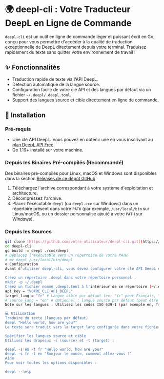 # 🌍 deepl-cli : Votre Traducteur DeepL en Ligne de Commande

`deepl-cli` est un outil en ligne de commande léger et puissant écrit en Go, conçu pour vous permettre d'accéder à la qualité de traduction exceptionnelle de DeepL directement depuis votre terminal. Traduisez rapidement du texte sans quitter votre environnement de travail !

## ✨ Fonctionnalités

* Traduction rapide de texte via l'API DeepL.
* Détection automatique de la langue source.
* Configuration facile de votre clé API et des langues par défaut via un fichier `~/.deepl/.deepl.toml`.
* Support des langues source et cible directement en ligne de commande.

## 🚀 Installation

### Pré-requis

* Une clé API DeepL. Vous pouvez en obtenir une en vous inscrivant au [plan DeepL API Free](https://www.deepl.com/pro/developer).
* Go 1.16+ installé sur votre machine.

### Depuis les Binaires Pré-compilés (Recommandé)

Des binaires pré-compilés pour Linux, macOS et Windows sont disponibles dans la section [Releases de ce dépôt GitHub](https://github.com/votre-utilisateur/deepl-cli/releases).
1.  Téléchargez l'archive correspondant à votre système d'exploitation et architecture.
2.  Décompressez l'archive.
3.  Placez l'exécutable `deepl` (ou `deepl.exe` sur Windows) dans un répertoire présent dans votre `PATH` (par exemple, `/usr/local/bin` sur Linux/macOS, ou un dossier personnalisé ajouté à votre `PATH` sur Windows).

### Depuis les Sources

```bash
git clone [https://github.com/votre-utilisateur/deepl-cli.git](https://github.com/votre-utilisateur/deepl-cli.git)
cd deepl-cli
go build -o deepl ./cmd/deepl
# Déplacez l'exécutable vers un répertoire de votre PATH
# mv deepl /usr/local/bin/deepl
⚙️ Configuration
Avant d'utiliser deepl-cli, vous devez configurer votre clé API DeepL et éventuellement vos langues par défaut.

Créez un répertoire .deepl dans votre répertoire personnel :
mkdir -p ~/.deepl
Créez un fichier nommé .deepl.toml à l'intérieur de ce répertoire (~/.deepl/.deepl.toml) avec le contenu suivant, en remplaçant VOTRE_CLE_API_DEEPL par votre véritable clé :
api_key = "VOTRE_CLE_API_DEEPL"
target_lang = "fr" # Langue cible par défaut (ex: "fr" pour Français, "en" pour Anglais)
# source_lang = "en" # Optionnel : langue source par défaut (peut être auto-détectée)
Note sur les langues : Utilisez les codes ISO 639-1 (par exemple en, fr, de). Pour une liste complète, consultez la documentation de l'API DeepL.

💻 Utilisation
Traduire du texte (langues par défaut)
deepl "Hello world, how are you?"
Le texte sera traduit vers la target_lang configurée dans votre fichier .deepl.toml. La langue source sera détectée automatiquement.

Spécifier les langues source et cible
Utilisez les drapeaux -s (source) et -t (target) :

deepl -s en -t fr "Hello world, how are you?"
deepl -s fr -t en "Bonjour le monde, comment allez-vous ?"
Aide
Pour voir toutes les options disponibles :

deepl --help
